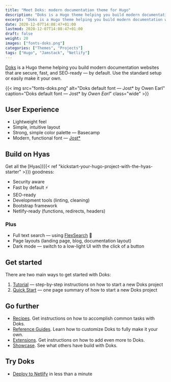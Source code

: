 ```yaml
---
title: "Meet Doks: modern documentation theme for Hugo"
description: "Doks is a Hugo theme helping you build modern documentation websites that are secure, fast, and SEO-ready — by default."
excerpt: "Doks is a Hugo theme helping you build modern documentation websites that are secure, fast, and SEO-ready — by default."
date: 2020-12-07T14:08:47+01:00
lastmod: 2020-12-07T14:08:47+01:00
draft: false
weight: 20
images: ["fonts-doks.png"]
categories: ["Themes", "Projects"]
tags: ["Hugo", "Jamstack", "Netlify"]
---
```


[Doks](https://getdoks.org/) is a Hugo theme helping you build modern documentation websites that are secure, fast, and SEO-ready — by default. Use the standard setup or easily make it your own.

{{< img src="fonts-doks.png" alt="Doks default font — Jost\* by Owen Earl" caption="Doks default font — Jost* by <em>Owen Earl</em>" class="wide" >}}

## User Experience

- Lightweight feel
- Simple, intuitive layout
- Strong, simple color palette — Basecamp
- Modern, functional font — [Jost*](https://indestructibletype.com/Jost.html)

## Build on Hyas

Get all the [Hyas]({{< ref "kickstart-your-hugo-project-with-the-hyas-starter" >}}) goodness:

- Security aware
- Fast by default ⚡️
- SEO-ready
- Development tools (linting, cleaning)
- Bootstrap framework
- Netlify-ready (functions, redirects, headers)

### Plus

- Full text search — using [FlexSearch](https://github.com/nextapps-de/flexsearch) 🚀
- Page layouts (landing page, blog, documentation layout)
- Dark mode — switch to a low-light UI with the click of a button

## Get started

There are two main ways to get started with Doks:

1. [Tutorial](https://getdoks.org/tutorial/introduction/) — step-by-step instructions on how to start a new Doks project
2. [Quick Start](https://getdoks.org/docs/prologue/quick-start/) — one page summary of how to start a new Doks project

## Go further

- [Recipes](https://getdoks.org/docs/recipes/project-configuration/). Get instructions on how to accomplish common tasks with Doks.
- [Reference Guides](https://getdoks.org/docs/reference-guides/security/). Learn how to customize Doks to fully make it your own.
- [Extensions](https://getdoks.org/docs/extensions/add-google-fonts/). Get instructions on how to add even more to Doks.
- [Showcase](https://getdoks.org/showcase/parietal-numerics-documentation/). See what others have build with Doks.

## Try Doks

- [Deploy to Netlify](https://app.netlify.com/start/deploy?repository=https://github.com/h-enk/doks) in less than a minute
